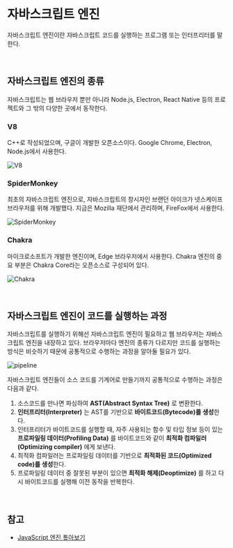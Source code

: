 # 자바스크립트 엔진
자바스크립트 엔진이란 자바스크립트 코드를 실행하는 프로그램 또는 인터프리터를 말한다.

<br>

## 자바스크립트 엔진의 종류
자바스크립트는 웹 브라우저 뿐만 아니라 Node.js, Electron, React Native 등의 프로젝트와 그 밖의 다양한 곳에서 동작한다.

### V8
C++로 작성되었으며, 구글이 개발한 오픈소스이다. Google Chrome, Electron, Node.js에서 사용한다.

![V8](https://user-images.githubusercontent.com/26537048/111327643-e76d5400-86b0-11eb-9a8b-b53e9256b4c8.png)


### SpiderMonkey
최초의 자바스크립트 엔진으로, 자바스크립트의 창시자인 브랜던 아이크가 넷스케이프 브라우저를 위해 개발했다. 지금은 Mozilla 재단에서 관리하며, FireFox에서 사용한다.

![SpiderMonkey](https://user-images.githubusercontent.com/26537048/111327704-f6540680-86b0-11eb-9694-467ee2b23580.png)

### Chakra
마이크로소프트가 개발한 엔진이며, Edge 브라우저에서 사용한다. Chakra 엔진의 중요 부분은 Chakra Core라는 오픈소스로 구성되어 있다.

![Chakra](https://user-images.githubusercontent.com/26537048/111327903-21d6f100-86b1-11eb-995c-50bef71538ac.png)

<br>

## 자바스크립트 엔진이 코드를 실행하는 과정
자바스크립트를 실행하기 위해선 자바스크립트 엔진이 필요하고 웹 브라우저는 자바스크립트 엔진을 내장하고 있다. 브라우저마다 엔진의 종류가 다르지만 코드를 실행하는 방식은 비슷하기 때문에 공통적으로 수행하는 과정을 알아둘 필요가 있다.

![pipeline](https://user-images.githubusercontent.com/26537048/111326965-54ccb500-86b0-11eb-9fb8-fed569b839d0.png)

자바스크립트 엔진들이 소스 코드를 기계어로 만들기까지 공통적으로 수행하는 과정은 다음과 같다.

1. 소스코드를 만나면 파싱하여 **AST(Abstract Syntax Tree)** 로 변환한다.
2. **인터프리터(Interpreter)** 는 AST를 기반으로 **바이트코드(Bytecode)를 생성**한다.
3. 인터프리터가 바이트코드를 실행할 때, 자주 사용되는 함수 및 타입 정보 등이 있는 **프로파일링 데이터(Profiling Data)** 를 바이트코드와 같이 **최적화 컴파일러(Optimizing compiler)** 에게 보낸다.
4. 최적화 컴파일러는 프로파일링 데이터를 기반으로 **최적화된 코드(Optimized code)를 생성**한다.
5. 프로파일링 데이터 중 잘못된 부분이 있으면 **최적화 해제(Deoptimize)** 를 하고 다시 바이트코드를 실행해 이전 동작을 반복한다.

<br>

## 참고
- [JavaScript 엔진 톺아보기](https://velog.io/@godori/JavaScript-engine-1)
